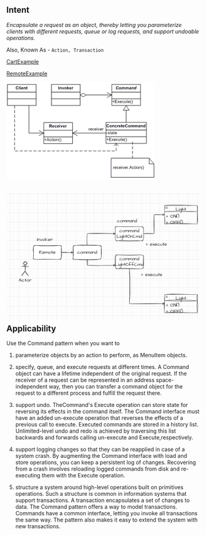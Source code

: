 **Intent**
-
*Encapsulate a request as an object, thereby letting you parameterize clients with
different requests, queue or log requests, and support undoable operations.*

Also, Known As - `Action, Transaction`

[CartExample](https://github.com/vamsi1998123/Design-Patterns/tree/master/src/main/java/com/example/designpatterns/behavioural/command/cartexample)

[RemoteExample](https://github.com/vamsi1998123/Design-Patterns/tree/master/src/main/java/com/example/designpatterns/behavioural/command/remoteexample)

![img.png](command.png)

![Command](commandsketch.PNG)
**Applicability**
-

Use the Command pattern when you want to

1. parameterize objects by an action to perform, as MenuItem objects.

2. specify, queue, and execute requests at different times. A Command object
   can have a lifetime independent of the original request. If the receiver of a
   request can be represented in an address space-independent way, then you
   can transfer a command object for the request to a different process and fulfill
   the request there.

3. support undo. TheCommand's Execute operation can store state for reversing its effects in the command itself. The Command interface must have an
   added un-execute operation that reverses the effects of a previous call to execute. Executed commands are stored in a history list. Unlimited-level undo
   and redo is achieved by traversing this list backwards and forwards calling
   un-execute and Execute,respectively.

4. support logging changes so that they can be reapplied in case of a system
   crash. By augmenting the Command interface with load and store operations, you can keep a persistent log of changes. Recovering from a crash
   involves reloading logged commands from disk and re-executing them with
   the Execute operation.
5. structure a system around high-level operations built on primitives operations. Such a structure is common in information systems that support transactions. A transaction encapsulates a set of changes to data. The Command
   pattern offers a way to model transactions. Commands have a common interface, letting you invoke all transactions the same way. The pattern also
   makes it easy to extend the system with new transactions.